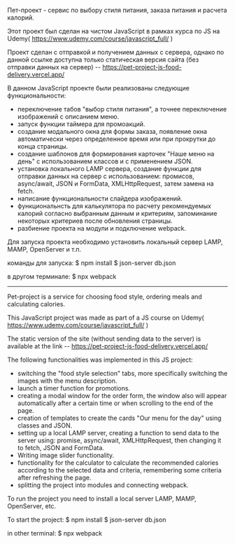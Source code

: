 Пет-проект - сервис по выбору стиля питания,  заказа питания и расчета калорий.

Этот проект был сделан на чистом JavaScript в рамках курса по JS на Udemy( https://www.udemy.com/course/javascript_full/ ) 

Проект сделан с отправкой и получением данных с сервера, однако по данной ссылке доступна только статическая версия сайта (без отправки данных на сервер) -- https://pet-project-js-food-delivery.vercel.app/

В данном JavaScript проекте были реализованы следующие функциональности:
- переключение табов "выбор стиля питания", а точнее переключение изображений с описанием  меню.
- запуск функции таймера для промоакций.
- создание модального окна для формы заказа, появление окна автоматически через определенное время или при прокрутки до конца страницы.
- создание шаблонов для формирования карточек "Наше меню на день" с использованием классов и c применением JSON.
- установка локального LAMP сервера, создание функции для отправки данных на сервер с использованием: промисов, async/await, JSON и FormData, 
  XMLHttpRequest, затем замена на fetch.
- написание функциональности слайдера изображений.
- функциональнсть для калькулятора по расчету рекомендуемых калорий согласно выбранным данным и критериям, 
  запоминание некоторых критериев после обновления страницы.
- разбиение проекта на модули и подключение webpack.

Для запуска проекта необходимо установить локальный сервер LAMP, MAMP, OpenServer и т.п.

команды для запуска:
$ npm install
$ json-server db.json

в другом терминале:
$ npx webpack

-----------------------------------------------------------------------------------------

Pet-project is a service for choosing food style, ordering meals and calculating calories.

This JavaScript project was made as part of a JS course on Udemy( https://www.udemy.com/course/javascript_full/ ) 

The static version of the site (without sending data to the server) is available 
 at the link -- https://pet-project-js-food-delivery.vercel.app/ 

The following functionalities was implemented in this JS project:
- switching the "food style selection" tabs, more specifically switching the images with the menu description.
- launch a timer function for promotions.
- creating a modal window for the order form, the window also will appear automatically after a certain time or when scrolling to the end of the page.
- creation of templates to create the cards "Our menu for the day" using classes and JSON.
- setting up a local LAMP server, creating a function to send data to the server using: promise, async/await, XMLHttpRequest, 
  then changing it to fetch, JSON and FormData.
- Writing image slider functionality.
- functionality for the calculator to calculate the recommended calories according to the selected data and criteria, 
  remembering some criteria after refreshing the page.
- splitting the project into modules and connecting webpack.

To run the project you need to install a local server LAMP, MAMP, OpenServer, etc.

To start the project:
$ npm install
$ json-server db.json

in other terminal:
$ npx webpack
